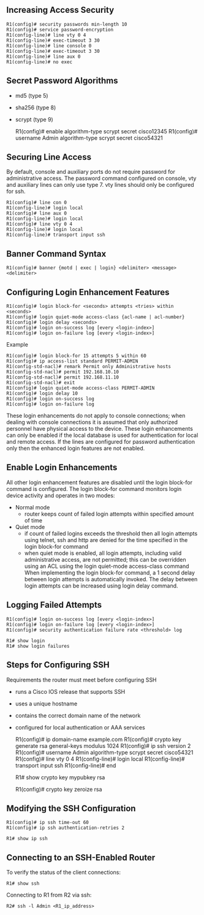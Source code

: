 
Increasing Access Security
--------------------------
	R1(config)# security passwords min-length 10
	R1(config)# service password-encryption
	R1(config-line)# line vty 0 4
	R1(config-line)# exec-timeout 3 30
	R1(config-line)# line console 0
	R1(config-line)# exec-timeout 3 30
	R1(config-line)# line aux 0
	R1(config-line)# no exec

Secret Password Algorithms
---------------------------
- md5	(type 5)
- sha256	(type 8)
- scrypt	(type 9)


	R1(config)# enable algorithm-type scrypt secret cisco12345
	R1(config)# username Admin algorithm-type scrypt secret cisco54321

Securing Line Access
--------------------
By default, console and auxiliary ports do not require password for administrative access.
The password command configured on console, vty and auxiliary lines can only use type 7.
vty lines should only be configured for ssh.

	R1(config)# line con 0
	R1(config-line)# login local
	R1(config)# line aux 0
	R1(config-line)# login local
	R1(config)# line vty 0 4
	R1(config-line)# login local
	R1(config-line)# transport input ssh

Banner Command Syntax
---------------------
	R1(config)# banner {motd | exec | login} <delimiter> <message> <delimiter>

Configuring Login Enhancement Features
--------------------------------------
	R1(config)# login block-for <seconds> attempts <tries> within <seconds>
	R1(config)# login quiet-mode access-class {acl-name | acl-number}
	R1(config)# login delay <seconds>
	R1(config)# login on-success log [every <login-index>]
	R1(config)# login on-failure log [every <login-index>]

Example

	R1(config)# login block-for 15 attempts 5 within 60
	R1(config)# ip access-list standard PERMIT-ADMIN
	R1(config-std-nacl)# remark Permit only Administrative hosts
	R1(config-std-nacl)# permit 192.168.10.10
	R1(config-std-nacl)# permit 192.168.11.10
	R1(config-std-nacl)# exit
	R1(config)# login quiet-mode access-class PERMIT-ADMIN
	R1(config)# login delay 10
	R1(config)# login on-success log
	R1(config)# login on-failure log

These login enhancements do not apply to console connections; when dealing with console connections it is assumed that only authorized personnel have physical access to the device.
These login enhancements can only be enabled if the local database is used for authentication for local and remote access.
If the lines are configured for password authentication only then the enhanced login features are not enabled.

Enable Login Enhancements
-------------------------
All other login enhancement features are disabled until the login block-for command is configured.
The login block-for command monitors login device activity and operates in two modes:
* Normal mode
	- router keeps count of failed login attempts within specified amount of time
* Quiet mode
	- if count of failed logins exceeds the threshold then all login attempts using telnet, ssh and http are denied for the time specified in the login block-for command
	- when quiet mode is enabled, all login attempts, including valid administrative access, are not permitted; this can be overridden using an ACL using the login quiet-mode access-class command
When implementing the login block-for command, a 1 second delay between login attempts is automatically invoked.
The delay between login attempts can be increased using login delay command.

Logging Failed Attempts
-----------------------
	R1(config)# login on-success log [every <login-index>]
	R1(config)# login on-failure log [every <login-index>]
	R1(config)# security authentication failure rate <threshold> log

	R1# show login
	R1# show login failures

Steps for Configuring SSH
-------------------------
Requirements the router must meet before configuring SSH
* runs a Cisco IOS release that supports SSH
* uses a unique hostname
* contains the correct domain name of the network
* configured for local authentication or AAA services


	R1(config)# ip domain-name example.com
	R1(config)# crypto key generate rsa general-keys modulus 1024
	R1(config)# ip ssh version 2
	R1(config)# username Admin algorithm-type scrypt secret cisco54321
	R1(config)# line vty 0 4
	R1(config-line)# login local
	R1(config-line)# transport input ssh
	R1(config-line)# end
	
	R1# show crypto key mypubkey rsa
	
	R1(config)# crypto key zeroize rsa

Modifying the SSH Configuration
-------------------------------
	R1(config)# ip ssh time-out 60
	R1(config)# ip ssh authentication-retries 2
	
	R1# show ip ssh

Connecting to an SSH-Enabled Router
-----------------------------------
To verify the status of the client connections:

	R1# show ssh

Connecting to R1 from R2 via ssh:

	R2# ssh -l Admin <R1_ip_address>
